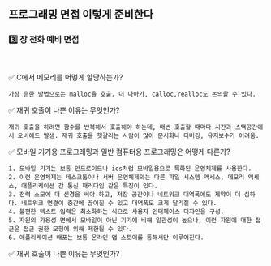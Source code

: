 ## 프로그래밍 면접 이렇게 준비한다

### :three: 장 전화 예비 면접

<br>

:white_check_mark: C에서 메모리를 어떻게 할당하는가?

```가장 흔한 방법으로는 malloc을 호출. 더 나아가, calloc,realloc도 논의할 수 있다.```

:white_check_mark: 재귀 호출이 나쁜 이유는 무엇인가?

```재귀 호출을 하려면 함수를 반복해서 호출해야 하는데, 매번 호출할 때마다 시간과 스택공간에서 오버헤드 발생. 재귀 호출을 헷갈리는 사람이 많아 문서화나 디버깅, 유지보수가 어려움.```

:white_check_mark: 모바일 기기용 프로그래밍과 일반 컴퓨터용 프로그래밍은 어떻게 다른가?

```
1. 모바일 기기는 보통 안드로이드나 ios처럼 모바일용으로 특화된 운영체제를 사용한다.
2. 이런 운영체제는 데스크톱이나 서버 운영체제와는 다른 파일 시스템 액세스, 메모리 액세스, 애플리케이션 간 통신 패러다임 같은 특징이 있다.
3. 전력 소모에 더 신경을 써야 하고, 저장 공간이나 네트워크 대역폭에도 제약이 더 심하다. 네트워크 연결이 중간에 끊어질 수 있고 대역폭도 크게 달리질 수 있다.
4. 불편한 텍스트 입력은 최소화하는 식으로 사용자 인터페이스 디자인을 구성.
5. 자원의 가용성 면에서 모바일이 아닌 기기에 비해 일관성이 높으나, 이런 자원에 대한 접근은 접근 권한 모형에 의해 제한될 수 있다.
6. 애플리케이션 배포는 보통 온라인 앱 스토어를 통해서만 이루어진다.
```


:white_check_mark: 재귀 호출이 나쁜 이유는 무엇인가?


